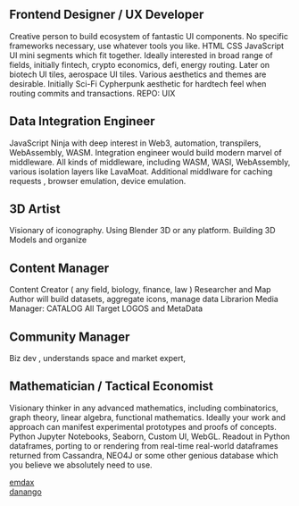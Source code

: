 ## Frontend Designer / UX Developer 
Creative person to build ecosystem of fantastic UI components. No specific frameworks necessary, use whatever tools you like. HTML CSS JavaScript UI mini segments which fit together.  Ideally interested in broad range of fields, initially fintech, crypto economics, defi, energy routing. Later on biotech UI tiles, aerospace UI tiles. Various aesthetics and themes are desirable. Initially Sci-Fi Cypherpunk aesthetic for hardtech feel when routing commits and transactions. 
REPO: UIX 

## Data Integration Engineer
JavaScript Ninja with deep interest in Web3, automation, transpilers, WebAssembly, WASM. Integration engineer would build modern marvel of middleware. All kinds of middleware, including WASM, WASI, WebAssembly, various isolation layers like LavaMoat. Additional middlware for caching requests , browser emulation, device emulation. 

## 3D Artist 
Visionary of iconography. Using Blender 3D or any platform. Building 3D Models and organize

## Content Manager
Content Creator ( any field, biology, finance, law ) Researcher and Map Author will build datasets, aggregate icons, manage data  Librarion Media Manager: CATALOG All Target LOGOS and MetaData 
 
## Community Manager 
Biz dev , understands space and market expert, 


## Mathematician / Tactical Economist 
Visionary thinker in any advanced mathematics, including combinatorics, graph theory, linear algebra, functional mathematics. Ideally your work and approach can manifest experimental prototypes and proofs of concepts. Python Jupyter Notebooks, Seaborn, Custom UI, WebGL. Readout in Python dataframes, porting to or rendering from real-time real-world dataframes returned from Cassandra, NEO4J or some other genious database which you believe we absolutely need to use. 






[emdax](https://github.com/emdax)
<br>
[danango](https://github.com/danango)
<br>
